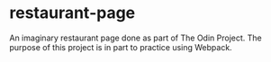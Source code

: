 # restaurant-page
An imaginary restaurant page done as part of The Odin Project. The purpose of this project is in part to practice using Webpack. 
